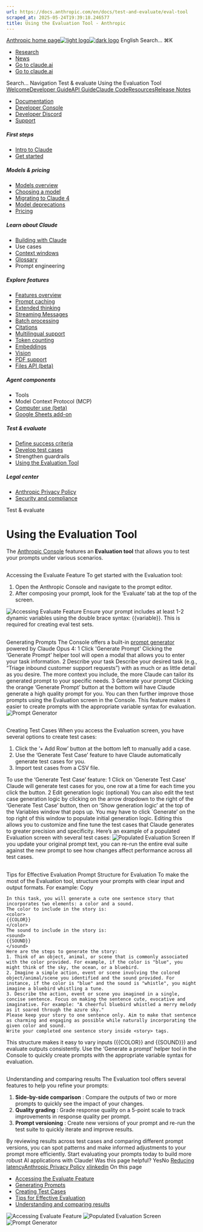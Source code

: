 ```yaml
---
url: https://docs.anthropic.com/en/docs/test-and-evaluate/eval-tool
scraped_at: 2025-05-24T19:39:18.246577
title: Using the Evaluation Tool - Anthropic
---
```


[Anthropic home page![light logo](https://mintlify.s3.us-west-1.amazonaws.com/anthropic/logo/light.svg)![dark logo](https://mintlify.s3.us-west-1.amazonaws.com/anthropic/logo/dark.svg)](https://docs.anthropic.com/)
English
Search...
⌘K
  * [Research](https://www.anthropic.com/research)
  * [News](https://www.anthropic.com/news)
  * [Go to claude.ai](https://claude.ai/)
  * [Go to claude.ai](https://claude.ai/)


Search...
Navigation
Test & evaluate
Using the Evaluation Tool
[Welcome](https://docs.anthropic.com/en/home)[Developer Guide](https://docs.anthropic.com/en/docs/welcome)[API Guide](https://docs.anthropic.com/en/api/overview)[Claude Code](https://docs.anthropic.com/en/docs/claude-code/overview)[Resources](https://docs.anthropic.com/en/resources/overview)[Release Notes](https://docs.anthropic.com/en/release-notes/overview)
* [Documentation](https://docs.anthropic.com/en/home)
* [Developer Console](https://console.anthropic.com/)
* [Developer Discord](https://www.anthropic.com/discord)
* [Support](https://support.anthropic.com/)
##### First steps
  * [Intro to Claude](https://docs.anthropic.com/en/docs/welcome)
  * [Get started](https://docs.anthropic.com/en/docs/get-started)


##### Models & pricing
  * [Models overview](https://docs.anthropic.com/en/docs/about-claude/models/overview)
  * [Choosing a model](https://docs.anthropic.com/en/docs/about-claude/models/choosing-a-model)
  * [Migrating to Claude 4](https://docs.anthropic.com/en/docs/about-claude/models/migrating-to-claude-4)
  * [Model deprecations](https://docs.anthropic.com/en/docs/about-claude/model-deprecations)
  * [Pricing](https://docs.anthropic.com/en/docs/about-claude/pricing)


##### Learn about Claude
  * [Building with Claude](https://docs.anthropic.com/en/docs/overview)
  * Use cases
  * [Context windows](https://docs.anthropic.com/en/docs/build-with-claude/context-windows)
  * [Glossary](https://docs.anthropic.com/en/docs/about-claude/glossary)
  * Prompt engineering


##### Explore features
  * [Features overview](https://docs.anthropic.com/en/docs/build-with-claude/overview)
  * [Prompt caching](https://docs.anthropic.com/en/docs/build-with-claude/prompt-caching)
  * [Extended thinking](https://docs.anthropic.com/en/docs/build-with-claude/extended-thinking)
  * [Streaming Messages](https://docs.anthropic.com/en/docs/build-with-claude/streaming)
  * [Batch processing](https://docs.anthropic.com/en/docs/build-with-claude/batch-processing)
  * [Citations](https://docs.anthropic.com/en/docs/build-with-claude/citations)
  * [Multilingual support](https://docs.anthropic.com/en/docs/build-with-claude/multilingual-support)
  * [Token counting](https://docs.anthropic.com/en/docs/build-with-claude/token-counting)
  * [Embeddings](https://docs.anthropic.com/en/docs/build-with-claude/embeddings)
  * [Vision](https://docs.anthropic.com/en/docs/build-with-claude/vision)
  * [PDF support](https://docs.anthropic.com/en/docs/build-with-claude/pdf-support)
  * [Files API (beta)](https://docs.anthropic.com/en/docs/build-with-claude/files)


##### Agent components
  * Tools
  * Model Context Protocol (MCP)
  * [Computer use (beta)](https://docs.anthropic.com/en/docs/agents-and-tools/computer-use)
  * [Google Sheets add-on](https://docs.anthropic.com/en/docs/agents-and-tools/claude-for-sheets)


##### Test & evaluate
  * [Define success criteria](https://docs.anthropic.com/en/docs/test-and-evaluate/define-success)
  * [Develop test cases](https://docs.anthropic.com/en/docs/test-and-evaluate/develop-tests)
  * Strengthen guardrails
  * [Using the Evaluation Tool](https://docs.anthropic.com/en/docs/test-and-evaluate/eval-tool)


##### Legal center
  * [Anthropic Privacy Policy](https://www.anthropic.com/legal/privacy)
  * [Security and compliance](https://trust.anthropic.com/)


Test & evaluate
# Using the Evaluation Tool
The [Anthropic Console](https://console.anthropic.com/dashboard) features an **Evaluation tool** that allows you to test your prompts under various scenarios.
## 
[​](https://docs.anthropic.com/en/docs/test-and-evaluate/eval-tool#accessing-the-evaluate-feature)
Accessing the Evaluate Feature
To get started with the Evaluation tool:
  1. Open the Anthropic Console and navigate to the prompt editor.
  2. After composing your prompt, look for the ‘Evaluate’ tab at the top of the screen.


![Accessing Evaluate Feature](https://mintlify.s3.us-west-1.amazonaws.com/anthropic/images/access_evaluate.png)
Ensure your prompt includes at least 1-2 dynamic variables using the double brace syntax: {{variable}}. This is required for creating eval test sets.
## 
[​](https://docs.anthropic.com/en/docs/test-and-evaluate/eval-tool#generating-prompts)
Generating Prompts
The Console offers a built-in [prompt generator](https://docs.anthropic.com/en/docs/build-with-claude/prompt-engineering/prompt-generator) powered by Claude Opus 4:
1
Click 'Generate Prompt'
Clicking the ‘Generate Prompt’ helper tool will open a modal that allows you to enter your task information.
2
Describe your task
Describe your desired task (e.g., “Triage inbound customer support requests”) with as much or as little detail as you desire. The more context you include, the more Claude can tailor its generated prompt to your specific needs.
3
Generate your prompt
Clicking the orange ‘Generate Prompt’ button at the bottom will have Claude generate a high quality prompt for you. You can then further improve those prompts using the Evaluation screen in the Console.
This feature makes it easier to create prompts with the appropriate variable syntax for evaluation.
![Prompt Generator](https://mintlify.s3.us-west-1.amazonaws.com/anthropic/images/promptgenerator.png)
## 
[​](https://docs.anthropic.com/en/docs/test-and-evaluate/eval-tool#creating-test-cases)
Creating Test Cases
When you access the Evaluation screen, you have several options to create test cases:
  1. Click the ’+ Add Row’ button at the bottom left to manually add a case.
  2. Use the ‘Generate Test Case’ feature to have Claude automatically generate test cases for you.
  3. Import test cases from a CSV file.


To use the ‘Generate Test Case’ feature:
1
Click on 'Generate Test Case'
Claude will generate test cases for you, one row at a time for each time you click the button.
2
Edit generation logic (optional)
You can also edit the test case generation logic by clicking on the arrow dropdown to the right of the ‘Generate Test Case’ button, then on ‘Show generation logic’ at the top of the Variables window that pops up. You may have to click `Generate’ on the top right of this window to populate initial generation logic.
Editing this allows you to customize and fine tune the test cases that Claude generates to greater precision and specificity.
Here’s an example of a populated Evaluation screen with several test cases:
![Populated Evaluation Screen](https://mintlify.s3.us-west-1.amazonaws.com/anthropic/images/eval_populated.png)
If you update your original prompt text, you can re-run the entire eval suite against the new prompt to see how changes affect performance across all test cases.
## 
[​](https://docs.anthropic.com/en/docs/test-and-evaluate/eval-tool#tips-for-effective-evaluation)
Tips for Effective Evaluation
Prompt Structure for Evaluation
To make the most of the Evaluation tool, structure your prompts with clear input and output formats. For example:
Copy
```
In this task, you will generate a cute one sentence story that incorporates two elements: a color and a sound.
The color to include in the story is:
<color>
{{COLOR}}
</color>
The sound to include in the story is:
<sound>
{{SOUND}}
</sound>
Here are the steps to generate the story:
1. Think of an object, animal, or scene that is commonly associated with the color provided. For example, if the color is "blue", you might think of the sky, the ocean, or a bluebird.
2. Imagine a simple action, event or scene involving the colored object/animal/scene you identified and the sound provided. For instance, if the color is "blue" and the sound is "whistle", you might imagine a bluebird whistling a tune.
3. Describe the action, event or scene you imagined in a single, concise sentence. Focus on making the sentence cute, evocative and imaginative. For example: "A cheerful bluebird whistled a merry melody as it soared through the azure sky."
Please keep your story to one sentence only. Aim to make that sentence as charming and engaging as possible while naturally incorporating the given color and sound.
Write your completed one sentence story inside <story> tags.

```

This structure makes it easy to vary inputs ({{COLOR}} and {{SOUND}}) and evaluate outputs consistently.
Use the ‘Generate a prompt’ helper tool in the Console to quickly create prompts with the appropriate variable syntax for evaluation.
## 
[​](https://docs.anthropic.com/en/docs/test-and-evaluate/eval-tool#understanding-and-comparing-results)
Understanding and comparing results
The Evaluation tool offers several features to help you refine your prompts:
  1. **Side-by-side comparison** : Compare the outputs of two or more prompts to quickly see the impact of your changes.
  2. **Quality grading** : Grade response quality on a 5-point scale to track improvements in response quality per prompt.
  3. **Prompt versioning** : Create new versions of your prompt and re-run the test suite to quickly iterate and improve results.


By reviewing results across test cases and comparing different prompt versions, you can spot patterns and make informed adjustments to your prompt more efficiently.
Start evaluating your prompts today to build more robust AI applications with Claude!
Was this page helpful?
YesNo
[Reducing latency](https://docs.anthropic.com/en/docs/test-and-evaluate/strengthen-guardrails/reduce-latency)[Anthropic Privacy Policy](https://docs.anthropic.com/en/docs/legal-center/privacy)
[x](https://x.com/AnthropicAI)[linkedin](https://www.linkedin.com/company/anthropicresearch)
On this page
  * [Accessing the Evaluate Feature](https://docs.anthropic.com/en/docs/test-and-evaluate/eval-tool#accessing-the-evaluate-feature)
  * [Generating Prompts](https://docs.anthropic.com/en/docs/test-and-evaluate/eval-tool#generating-prompts)
  * [Creating Test Cases](https://docs.anthropic.com/en/docs/test-and-evaluate/eval-tool#creating-test-cases)
  * [Tips for Effective Evaluation](https://docs.anthropic.com/en/docs/test-and-evaluate/eval-tool#tips-for-effective-evaluation)
  * [Understanding and comparing results](https://docs.anthropic.com/en/docs/test-and-evaluate/eval-tool#understanding-and-comparing-results)


![Accessing Evaluate Feature](https://mintlify.s3.us-west-1.amazonaws.com/anthropic/images/access_evaluate.png)
![Populated Evaluation Screen](https://mintlify.s3.us-west-1.amazonaws.com/anthropic/images/eval_populated.png)
![Prompt Generator](https://mintlify.s3.us-west-1.amazonaws.com/anthropic/images/promptgenerator.png)

